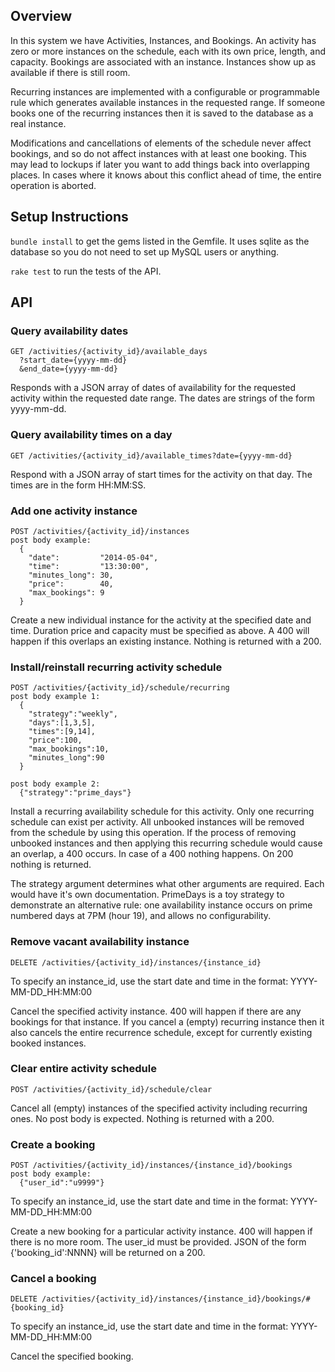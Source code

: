 ## Overview

In this system we have Activities, Instances, and Bookings. An activity has
zero or more instances on the schedule, each with its own price, length, and
capacity.  Bookings are associated with an instance. Instances show up as
available if there is still room.

Recurring instances are implemented with a configurable or programmable rule
which generates available instances in the requested range. If someone books
one of the recurring instances then it is saved to the database as a real
instance.

Modifications and cancellations of elements of the schedule never affect
bookings, and so do not affect instances with at least one booking. This may
lead to lockups if later you want to add things back into overlapping places.
In cases where it knows about this conflict ahead of time, the entire operation
is aborted.




## Setup Instructions

`bundle install` to get the gems listed in the Gemfile. It uses sqlite as the
database so you do not need to set up MySQL users or anything.

`rake test` to run the tests of the API.



## API

### Query availability dates

```
GET /activities/{activity_id}/available_days
  ?start_date={yyyy-mm-dd}
  &end_date={yyyy-mm-dd}
```

Responds with a JSON array of dates of availability for the requested activity
within the requested date range. The dates are strings of the form yyyy-mm-dd.


### Query availability times on a day

```
GET /activities/{activity_id}/available_times?date={yyyy-mm-dd}
```

Respond with a JSON array of start times for the activity on that day. The
times are in the form HH:MM:SS.

### Add one activity instance

```
POST /activities/{activity_id}/instances
post body example:
  {
    "date":         "2014-05-04",
    "time":         "13:30:00",
    "minutes_long": 30,
    "price":        40,
    "max_bookings": 9
  }
```

Create a new individual instance for the activity at the specified date and
time. Duration price and capacity must be specified as above. A 400 will happen
if this overlaps an existing instance. Nothing is returned with a 200.

### Install/reinstall recurring activity schedule

```
POST /activities/{activity_id}/schedule/recurring
post body example 1:
  {
    "strategy":"weekly",
    "days":[1,3,5],
    "times":[9,14],
    "price":100,
    "max_bookings":10,
    "minutes_long":90
  }

post body example 2:
  {"strategy":"prime_days"}
```

Install a recurring availability schedule for this activity. Only one recurring
schedule can exist per activity. All unbooked instances will be removed from
the schedule by using this operation. If the process of removing unbooked
instances and then applying this recurring schedule would cause an overlap, a
400 occurs. In case of a 400 nothing happens. On 200 nothing is returned.

The strategy argument determines what other arguments are required. Each would
have it's own documentation. PrimeDays is a toy strategy to demonstrate an
alternative rule: one availability instance occurs on prime numbered days at
7PM (hour 19), and allows no configurability.

### Remove vacant availability instance

```
DELETE /activities/{activity_id}/instances/{instance_id}
```

To specify an instance_id, use the start date and time in the format:
  YYYY-MM-DD_HH:MM:00

Cancel the specified activity instance. 400 will happen if there are any
bookings for that instance. If you cancel a (empty) recurring instance then it
also cancels the entire recurrence schedule, except for currently existing
booked instances.

### Clear entire activity schedule

```
POST /activities/{activity_id}/schedule/clear
```

Cancel all (empty) instances of the specified activity including recurring
ones. No post body is expected. Nothing is returned with a 200.

### Create a booking

```
POST /activities/{activity_id}/instances/{instance_id}/bookings
post body example:
  {"user_id":"u9999"}
```

To specify an instance_id, use the start date and time in the format:
  YYYY-MM-DD_HH:MM:00

Create a new booking for a particular activity instance. 400 will happen
if there is no more room. The user_id must be provided. JSON of the form
{'booking_id':NNNN} will be returned on a 200.

### Cancel a booking

```
DELETE /activities/{activity_id}/instances/{instance_id}/bookings/#{booking_id}
```

To specify an instance_id, use the start date and time in the format:
  YYYY-MM-DD_HH:MM:00

Cancel the specified booking.
